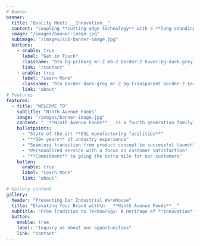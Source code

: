 ```yaml
---
# Banner
banner:
  title: "Quality Meets __Innovation__"
  content: "Coupling **cutting-edge technology** with a **long-standing commitment** to doing things the **RIGHT WAY**, **__Ninth Avenue Foods__** is a manufacturing facility ready to take your product or brand to the next level."
  image: "/images/banner-image.jpg"
  subimage: "/images/sub-banner-image.jpg"
  buttons:
    - enable: true
      label: "Get in Touch"
      classname: "btn bg-primary mr-2 mb-2 border-2 hover:bg-dark-grey hover:border-dark-grey animate-fade-up animate-delay-[500ms] ease-in rounded-full text-white"
      link: "/contact"
    - enable: true
      label: "Learn More"
      classname: "btn border-dark-grey mr-2 bg-transparent border-2 text-dark-grey hover:border-primary hover:text-primary animate-fade-up animate-delay-[550ms] ease-in rounded-full"
      link: "about"
# Features
features:
  - title: "WELCOME TO"
    subtitle: "Ninth Avenue Foods"
    image: "/images/banner-image.jpg"
    content: "__**Ninth Avenue Foods**__ is a fourth generation family-owned and operated company with a long-standing history of quality and service in the dairy industry. As innovation has lead to growth and success, family values and commitment to quality has remained the same."
    bulletpoints:
      - "State-of-the-art **ESL manufacturing facilities**"
      - "**50+ years** of industry experience"
      - "Seamless transition from product concept to successful launch"
      - "Personalized service with a focus on customer satisfaction"
      - "**Commitment** to going the extra mile for our customers"
    button:
      enable: true
      label: "Learn More"
      link: "about"

# Gallery content
gallery:
  header: "Presenting Our Industrial Warehouse"
  title: "Elevating Your Brand with\n __**Ninth Avenue Foods**__"
  subtitle: "From Tradition to Technology: A Heritage of **Innovation** in Dairy Manufacturing"
  button:
    enable: true
    label: "Inquiry us about our opportunities"
    link: "contact"
---
```

